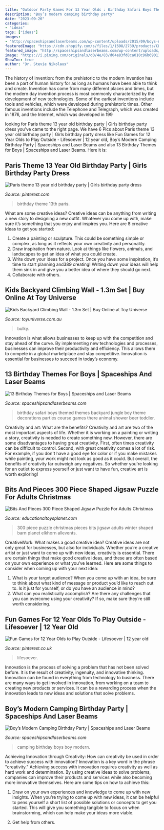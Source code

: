 ```yaml
---
title: "Outdoor Party Games For 13 Year Olds : Birthday Safari Boys Themed Themes Backyard Jungle Boy Theme Decorations Parties Course Games There Animal Shower Beer Toddler"
description: "Boy’s modern camping birthday party"
date: "2023-09-26"
categories:
- "ideas"
tags: ["ideas"]
images:
- "http://spaceshipsandlaserbeams.com/wp-content/uploads/2015/09/boys-modern-camping-birthday-party-ideas.jpg"
featuredImage: "https://cdn.shopify.com/s/files/1/1598/2739/products/CLIMBINGWALL-1.3m-SET_media-06_800x.jpg?v=1597285856"
featured_image: "http://spaceshipsandlaserbeams.com/wp-content/uploads/2016/05/7-boys-safari-themed-birthday-party-660x660.jpeg"
image: "https://i.pinimg.com/originals/d0/4e/83/d04e83fd8ca010c96b6901175276ded4.jpg"
ShowToc: true
author: "Dr. Stevie Nikolaus"
---
```



The history of invention: from the prehistoric to the modern
Invention has been a part of human history for as long as humans have been able to think and create. Invention has come from many different places and times, but the modern day invention process is most commonly characterized by the development of new technologies. Some of the earliest inventions include tools and vehicles, which were developed during prehistoric times. Other famous inventions include the Telephone and Telegraph, which was created in 1876, and the Internet, which was developed in 199
	

		
looking for Paris theme 13 year old birthday party | Girls birthday party dress you've came to the right page. We have 6 Pics about Paris theme 13 year old birthday party | Girls birthday party dress like Fun Games for 12 Year Olds to Play Outside - Lifesoever | 12 year old, Boy’s Modern Camping Birthday Party | Spaceships and Laser Beams and also 13 Birthday Themes for Boys | Spaceships and Laser Beams. Here it is:
		
    
## Paris Theme 13 Year Old Birthday Party | Girls Birthday Party Dress

<img loading=lazy src="https://i.pinimg.com/originals/d0/4e/83/d04e83fd8ca010c96b6901175276ded4.jpg" onerror="this.onerror=null;this.src='https://tse3.mm.bing.net/th?id=OIP.Zz2dCf6SO4tuss5Q0DEGHAAAAA&amp;pid=15.1';" alt="Paris theme 13 year old birthday party | Girls birthday party dress">

_Source: pinterest.com_

>birthday theme 13th paris. 

	

What are some creative ideas?
Creative ideas can be anything from writing a new story to designing a new outfit. Whatever you come up with, make sure it’s something that you enjoy and inspires you. Here are 8 creative ideas to get you started: 
1) Create a painting or sculpture. This could be something simple or complex, as long as it reflects your own creativity and personality. 
2) Draw inspiration from nature. Look at things like flowers, animals, and landscapes to get an idea of what you could create. 
3) Write down your ideas for a project. Once you have some inspiration, it’s time to start planning and389 creating! Writing down your ideas will help them sink in and give you a better idea of where they should go next. 
4) Collaborate with others.

    
## Kids Backyard Climbing Wall - 1.3m Set | Buy Online At Toy Universe

<img loading=lazy src="https://cdn.shopify.com/s/files/1/1598/2739/products/CLIMBINGWALL-1.3m-SET_media-06_800x.jpg?v=1597285856" onerror="this.onerror=null;this.src='https://tse1.mm.bing.net/th?id=OIP.RKQ-KoiVCpRdceX5D_xzdgHaHa&amp;pid=15.1';" alt="Kids Backyard Climbing Wall - 1.3m Set | Buy Online at Toy Universe">

_Source: toyuniverse.com.au_

>bulky. 

	

Innovation is what allows businesses to keep up with the competition and stay ahead of the curve. By implementing new technologies and processes, businesses can improve their productivity and efficiency. This allows them to compete in a global marketplace and stay competitive. Innovation is essential for businesses to succeed in today’s economy.

    
## 13 Birthday Themes For Boys | Spaceships And Laser Beams

<img loading=lazy src="http://spaceshipsandlaserbeams.com/wp-content/uploads/2016/05/7-boys-safari-themed-birthday-party-660x660.jpeg" onerror="this.onerror=null;this.src='https://tse3.mm.bing.net/th?id=OIP.5q9kuPOmI5jqddyQSl6PiQHaHa&amp;pid=15.1';" alt="13 Birthday Themes for Boys | Spaceships and Laser Beams">

_Source: spaceshipsandlaserbeams.com_

>birthday safari boys themed themes backyard jungle boy theme decorations parties course games there animal shower beer toddler. 

	

Creativity and art: What are the benefits?
Creativity and art are two of the most important aspects of life. Whether it is working on a painting or writing a story, creativity is needed to create something new. However, there are some disadvantages to having great creativity. First, often times creativity can be difficult to control. Second, with great creativity comes a lot of risk. For example, if you don't have a good eye for color or if you make mistakes while painting, your work might not look as good as it could. But overall, the benefits of creativity far outweigh any negatives. So whether you're looking for an outlet to express yourself or just want to have fun, creative art is worth exploring!

    
## Bits And Pieces 300 Piece Shaped Jigsaw Puzzle For Adults Christmas

<img loading=lazy src="https://d39qw52yhr4bcj.cloudfront.net/catalog/product/cache/9/image/9df78eab33525d08d6e5fb8d27136e95/8/1/81-ivtqb4fl._ac_sl1000_.jpg" onerror="this.onerror=null;this.src='https://tse2.mm.bing.net/th?id=OIP.d9RSQD4Uw3VYvHWoTyYE3AHaFX&amp;pid=15.1';" alt="Bits And Pieces 300 Piece Shaped Jigsaw Puzzle For Adults Christmas">

_Source: educationaltoysplanet.com_

>300 piece puzzle christmas pieces bits jigsaw adults winter shaped barn planet elkhorn allevents. 

	

CreativeWork: What makes a good creative idea?
Creative ideas are not only great for businesses, but also for individuals. Whether you’re a creative artist or just want to come up with new ideas, creativity is essential. There are certain things that make good creative ideas, and these are often based on your own experience or what you’ve learned. Here are some things to consider when coming up with your next idea: 
1) What is your target audience? When you come up with an idea, be sure to think about what kind of message or product you’d like to reach out to. Is it just for yourself, or do you have an audience in mind? 
2) What can you realistically accomplish? Are there any challenges that you can overcome using your creativity? If so, make sure they’re still worth considering.

    
## Fun Games For 12 Year Olds To Play Outside - Lifesoever | 12 Year Old

<img loading=lazy src="https://i.pinimg.com/736x/fa/4c/fb/fa4cfb526c8ef87f7f4d70fe36d678fb.jpg" onerror="this.onerror=null;this.src='https://tse2.mm.bing.net/th?id=OIP.fSYLG4BeGbwFQLQO9luBhwHaLG&amp;pid=15.1';" alt="Fun Games for 12 Year Olds to Play Outside - Lifesoever | 12 year old">

_Source: pinterest.co.uk_

>lifesoever. 

	

Innovation is the process of solving a problem that has not been solved before. It is the result of creativity, ingenuity, and innovative thinking. Innovation can be found in everything from technology to business. There are many ways to get involved in innovation, from working on a team to creating new products or services. It can be a rewarding process when the innovation leads to new ideas and solutions that solve problems.

    
## Boy’s Modern Camping Birthday Party | Spaceships And Laser Beams

<img loading=lazy src="http://spaceshipsandlaserbeams.com/wp-content/uploads/2015/09/boys-modern-camping-birthday-party-ideas.jpg" onerror="this.onerror=null;this.src='https://tse3.mm.bing.net/th?id=OIP.oEsQwWw_qYpiRpDE6X2GwAHaKl&amp;pid=15.1';" alt="Boy’s Modern Camping Birthday Party | Spaceships and Laser Beams">

_Source: spaceshipsandlaserbeams.com_

>camping birthday boys boy modern. 

	

Achieving Innovation through Creativity: How can creativity be used in order to achieve success with innovation?
Innovation is a key word in the phrase "creativity." Achieving success with innovation requires creativity as well as hard work and determination. By using creative ideas to solve problems, companies can improve their products and services while also becoming more innovative themselves. Here are some tips on how to achieve this: 
1. Draw on your own experiences and knowledge to come up with new insights. When you’re trying to come up with new ideas, it can be helpful to pens yourself a short list of possible solutions or concepts to get you started. This will give you something tangible to focus on when brainstorming, which can help make your ideas more viable. 

2. Get help from others.

